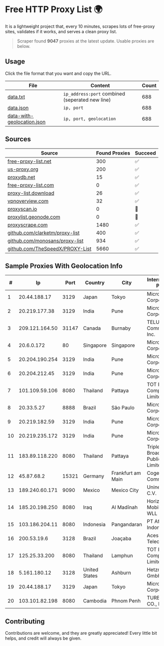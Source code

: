 
# Free HTTP Proxy List 🌍

It is a lightweight project that, every 10 minutes, scrapes lots of free-proxy sites, validates if it works, and serves a clean proxy list.


> Scraper found **9047** proxies at the latest update. Usable proxies are below.

## Usage

Click the file format that you want and copy the URL.


|File|Content|Count|
|----|-------|-----|
|[data.txt](https://raw.githubusercontent.com/themiralay/Proxy-List-World/master/data.txt)|`ip_address:port` combined (seperated new line)|688|
|[data.json](https://raw.githubusercontent.com/themiralay/Proxy-List-World/master/data.json)|`ip, port`|688|
|[data-with-geolocation.json](https://raw.githubusercontent.com/themiralay/Proxy-List-World/master/data-with-geolocation.json)|`ip, port, geolocation`|688|

## Sources

|Source|Found Proxies|Succeed|
|------|-------------|-------|
|[free-proxy-list.net](https://free-proxy-list.net)|300|✅|
|[us-proxy.org](https://www.us-proxy.org)|200|✅|
|[proxydb.net](http://proxydb.net)|15|✅|
|[free-proxy-list.com](https://free-proxy-list.com/?page=&port=&type%5B%5D=http&type%5B%5D=https&up_time=0&search=Search)|0|✅|
|[proxy-list.download](https://www.proxy-list.download/HTTP)|26|✅|
|[vpnoverview.com](https://vpnoverview.com/privacy/anonymous-browsing/free-proxy-servers)|32|✅|
|[proxyscan.io](https://www.proxyscan.io)|0|🚫|
|[proxylist.geonode.com](https://proxylist.geonode.com/api/proxy-list?limit=300&page=1&sort_by=lastChecked&sort_type=desc&protocols=http,https)|0|🚫|
|[proxyscrape.com](https://api.proxyscrape.com/v2/?request=displayproxies&protocol=http&timeout=10000&country=all&ssl=all&anonymity=all)|1480|✅|
|[github.com/clarketm/proxy-list](https://raw.githubusercontent.com/clarketm/proxy-list/master/proxy-list-raw.txt)|400|✅|
|[github.com/monosans/proxy-list](https://raw.githubusercontent.com/monosans/proxy-list/main/proxies/http.txt)|934|✅|
|[github.com/TheSpeedX/PROXY-List](https://raw.githubusercontent.com/TheSpeedX/PROXY-List/master/http.txt)|5660|✅|


## Sample Proxies With Geolocation Info

|#|Ip|Port|Country|City|Internet Service Provider|
|-|--|----|-------|----|-------------------------|
|1|20.44.188.17|3129|Japan|Tokyo|Microsoft Corporation|
|2|20.219.177.38|3129|India|Pune|Microsoft Corporation|
|3|209.121.164.50|31147|Canada|Burnaby|TELUS Communications Inc.|
|4|20.6.0.172|80|Singapore|Singapore|Microsoft Corporation|
|5|20.204.190.254|3129|India|Pune|Microsoft Corporation|
|6|20.204.212.45|3129|India|Pune|Microsoft Corporation|
|7|101.109.59.106|8080|Thailand|Pattaya|TOT Public Company Limited|
|8|20.33.5.27|8888|Brazil|São Paulo|Microsoft Corporation|
|9|20.219.182.59|3129|India|Pune|Microsoft Corporation|
|10|20.219.235.172|3129|India|Pune|Microsoft Corporation|
|11|183.89.118.220|8080|Thailand|Pattaya|Triple T Broadband Public Company Limited|
|12|45.87.68.2|15321|Germany|Frankfurt am Main|Cogent Communications|
|13|189.240.60.171|9090|Mexico|Mexico City|Uninet S.A. de C.V.|
|14|185.20.198.250|8080|Iraq|Al Madīnah|Horizon Scope Mobile Telecom WLL|
|15|103.186.204.11|8080|Indonesia|Pangandaran|PT Afna Digital Indonesia|
|16|200.53.19.6|3128|Brazil|Joaçaba|Acessoline Telecom|
|17|125.25.33.200|8080|Thailand|Lamphun|TOT Public Company Limited|
|18|5.161.180.12|3128|United States|Ashburn|Hetzner Online GmbH|
|19|20.44.188.17|3129|Japan|Tokyo|Microsoft Corporation|
|20|103.101.82.198|8080|Cambodia|Phnom Penh|TURBOTECH CO., LTD.|



## Contributing

Contributions are welcome, and they are greatly appreciated! Every
little bit helps, and credit will always be given.

